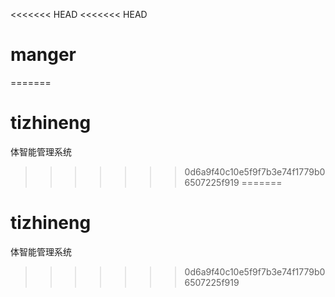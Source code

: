 <<<<<<< HEAD
<<<<<<< HEAD
# manger
=======
# tizhineng
体智能管理系统
>>>>>>> 0d6a9f40c10e5f9f7b3e74f1779b06507225f919
=======
# tizhineng
体智能管理系统
>>>>>>> 0d6a9f40c10e5f9f7b3e74f1779b06507225f919
